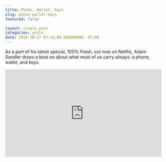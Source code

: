 ```yaml
---
title: Phone, Wallet, Keys
slug: phone-wallet-keys
featured: false

layout: single_post
categories: posts
date: 2018-10-27 07:14:09.000000000 -07:00
---
```


As a part of his latest special, 100% Fresh, out now on Netflix, Adam Sandler drops a beat on about what most of us carry always: a phone, wallet, and keys.

<iframe loading="lazy" title="Adam Sandler: 100% Fresh | Phone Wallet Keys Official Music Video [HD] | Netflix Is A Joke" width="500" height="281" src="https://www.youtube.com/embed/e9N6_Tj9u2U?feature=oembed" frameborder="0" allow="accelerometer; autoplay; encrypted-media; gyroscope; picture-in-picture" allowfullscreen=""></iframe>
